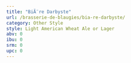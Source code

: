 ```yaml
---
title: "BiÃ¨re Darbyste"
url: /brasserie-de-blaugies/bia-re-darbyste/
category: Other Style
style: Light American Wheat Ale or Lager
abv: 0
ibu: 0
srm: 0
upc: 0
---
```


